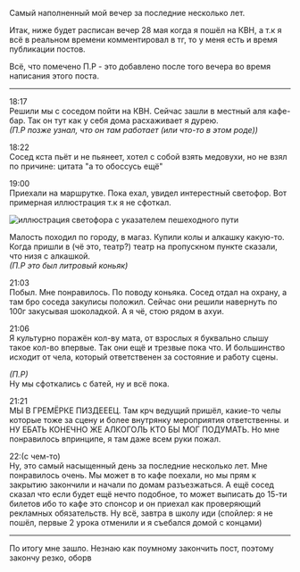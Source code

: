 Самый наполненный мой вечер за последние несколько лет.

Итак, ниже будет расписан вечер 28 мая когда я пошёл на КВН, а т.к я всё в реальном времени комментировал в тг, то у меня есть и время публикации постов.

Всё, что помечено П.Р - это добавлено после того вечера во время написания этого поста.

---

18:17  
Решили мы с соседом пойти на КВН. Сейчас зашли в местный аля кафе-бар. Так он тут как у себя дома расхаживает я дурею.  
*(П.Р позже узнал, что он там работает (или что-то в этом роде))*

18:22  
Сосед кста пьёт и не пьянеет, хотел с собой взять медовухи, но не взял по причине: цитата "а то обоссусь ещё"

19:00  
Приехали на маршрутке. Пока ехал, увидел интерестный светофор. Вот примерная иллюстрация т.к я не сфоткал.

![иллюстрация светофора с указателем пешеходного пути](/files/img5.webp)

Малость походил по городу, в магаз. Купили колы и алкашку какую-то. Когда пришли в (чё это, театр?) театр на пропускном пункте сказали, что низя с алкашкой.  
*(П.Р это был литровый коньяк)*

21:03  
Побыл. Мне понравилось. По поводу коньяка. Сосед отдал на охрану, а там бро соседа закулисы положил. Сейчас они решили навернуть по 100г закусывая шоколадкой. А я чё, стою рядом в ахуи.

21:06  
Я культурно поражён кол-ву мата, от взрослых я буквально слышу такое кол-во впервые. Так они ещё и трезвые пока что. И большинство исходит от чела, который ответственен за состояние и работу сцены.

*(П.Р)*  
Ну мы сфоткались с батей, ну и всё пока.

21:21  
МЫ В ГРЕМЁРКЕ ПИЗДЕЕЕЦ. Там крч ведущий пришёл, какие-то челы которые тоже за сцену и более внутрянку мероприятия ответственны. и НУ ЕБАТЬ КОНЕЧНО ЖЕ АЛКОГОЛЬ КТО БЫ МОГ ПОДУМАТЬ. Но мне понравилось впринципе, я там даже всем руки пожал.

22:(с чем-то)  
Ну, это самый насыщенный день за последние несколько лет. Мне понравилось очень. Мы может в то кафе поехали, но мы прям к закрытию закончили и начали по домам разъезжаться. А ещё сосед сказал что если будет ещё нечто подобное, то может выписать до 15-ти билетов ибо то кафе это спонсор и он приехал как проверяющий рекламных обязательств. Ну всё, завтра в школу иди (спойлер: я не пошёл, первые 2 урока отменили и я съебался домой с концами)

---

По итогу мне зашло. Незнаю как поумному закончить пост, поэтому закончу резко, оборв
